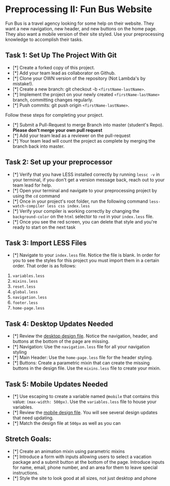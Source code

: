 # Preprocessing II: Fun Bus Website

Fun Bus is a travel agency looking for some help on their website. They want a new navigation, new header, and new buttons on the home page. They also want a mobile version of their site styled. Use your preprocessing knowledge to accomplish their tasks.

## Task 1: Set Up The Project With Git

- [*] Create a forked copy of this project.
- [*] Add your team lead as collaborator on Github.
- [*] Clone your OWN version of the repository (Not Lambda's by mistake!).
- [*] Create a new branch: git checkout -b `<firstName-lastName>`.
- [*] Implement the project on your newly created `<firstName-lastName>` branch, committing changes regularly.
- [*] Push commits: git push origin `<firstName-lastName>`.

Follow these steps for completing your project.

- [*] Submit a Pull-Request to merge <firstName-lastName> Branch into master (student's Repo). **Please don't merge your own pull request**
- [*] Add your team lead as a reviewer on the pull-request
- [*] Your team lead will count the project as complete by merging the branch back into master.

## Task 2: Set up your preprocessor

- [*] Verify that you have LESS installed correctly by running `lessc -v` in your terminal, if you don't get a version message back, reach out to your team lead for help.
- [*] Open your terminal and navigate to your preprocessing project by using the `cd` command
- [*] Once in your project's root folder, run the following command `less-watch-compiler less css index.less`
- [*] Verify your compiler is working correctly by changing the `background-color` on the `html` selector to `red` in your `index.less` file.
- [*] Once you see the red screen, you can delete that style and you're ready to start on the next task

## Task 3: Import LESS Files

- [*] Navigate to your `index.less` file. Notice the file is blank. In order for you to see the styles for this project you must import them in a certain order. That order is as follows:

1. `variables.less`
2. `mixins.less`
3. `reset.less`
4. `global.less`
5. `navigation.less`
6. `footer.less`
7. `home-page.less`

## Task 4: Desktop Updates Needed

- [*] Review the [desktop design file](design-files/fun-bus-desktop.png). Notice the navigation, header, and buttons at the bottom of the page are missing.
- [*] Navigation: Use the `navigation.less` file for all your navigation styling
- [*] Main Header: Use the `home-page.less` file for the header styling.
- [*] Buttons: Create a parametric mixin that can create the missing buttons in the design file. Use the `mixins.less` file to create your mixin.

## Task 5: Mobile Updates Needed

- [*] Use escaping to create a variable named `@mobile` that contains this value: `(max-width: 500px)`. Use the `variables.less` file to house your variables.
- [*] Review the [mobile design file](design-files/fun-bus-mobile.png). You will see several design updates that need updating.
- [*] Match the design file at `500px` as well as you can

## Stretch Goals:

- [*] Create an animation mixin using parametric mixins
- [*] Introduce a form with inputs allowing users to select a vacation package and a submit button at the bottom of the page. Introduce inputs for name, email, phone number, and an area for them to leave special instructions.
- [*] Style the site to look good at all sizes, not just desktop and phone
